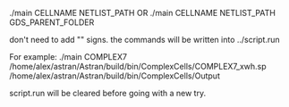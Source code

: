 ./main CELLNAME NETLIST_PATH
OR
./main CELLNAME NETLIST_PATH GDS_PARENT_FOLDER

don't need to add "" signs.
the commands will be written into ../script.run

For example:
./main COMPLEX7 /home/alex/astran/Astran/build/bin/ComplexCells/COMPLEX7_xwh.sp /home/alex/astran/Astran/build/bin/ComplexCells/Output

script.run will be cleared before going with a new try.
